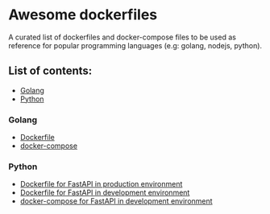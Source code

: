 # Awesome dockerfiles

A curated list of dockerfiles and docker-compose files to be used as reference for popular programming languages (e.g:
golang, nodejs, python).

## List of contents:

- [Golang](#golang)
- [Python](#python)

### Golang

- [Dockerfile](Dockerfile.golang)
- [docker-compose](docker-compose.golang.yml)

### Python

- [Dockerfile for FastAPI in production environment](Dockerfile.fastapi)
- [Dockerfile for FastAPI in development environment](Dockerfile.fastapi_dev)
- [docker-compose for FastAPI in development environment](docker-compose.fastapi.yml)
